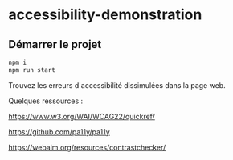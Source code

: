 # accessibility-demonstration

## Démarrer le projet

```sh
npm i
npm run start
```

Trouvez les erreurs d'accessibilité dissimulées dans la page web.

Quelques ressources :

https://www.w3.org/WAI/WCAG22/quickref/

https://github.com/pa11y/pa11y

https://webaim.org/resources/contrastchecker/
